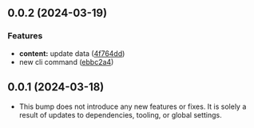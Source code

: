 ## 0.0.2 (2024-03-19)


### Features

* **content:** update data ([4f764dd](https://github.com/commercetools/cli/commit/4f764dddac28e287972531bb39122df7269a97bc))
* new cli command ([ebbc2a4](https://github.com/commercetools/cli/commit/ebbc2a416260ed556f56eafa02c1f95a74959ec0))


## 0.0.1 (2024-03-18)


- This bump does not introduce any new features or fixes. It is solely a result of updates to dependencies, tooling, or global settings.